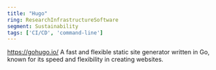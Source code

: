 ```yaml
---
title: "Hugo"
ring: ResearchInfrastructureSoftware
segment: Sustainability
tags: ['CI/CD', 'command-line']
---
```

https://gohugo.io/
A fast and flexible static site generator written in Go, known for its speed and flexibility in creating websites.

